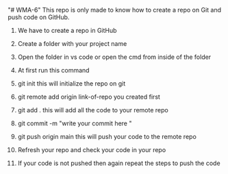 "# WMA-6" 
This repo is only made to know how to create a repo on Git and push code on GitHub.
1.  We have to create a repo in GitHub
2. Create a folder with your project name
3. Open the folder in vs code or open the cmd from inside of the folder
4. At first run this command
5. git init this will initialize the repo on git
6. git remote add origin link-of-repo   you created first
7. git add . this will add all the code to your remote repo
8. git commit -m "write your commit here "
9. git push origin main   this will push your code to the remote repo
10. Refresh your repo and check your code in your repo

11. If your code is not pushed then again repeat the steps to push the code 
